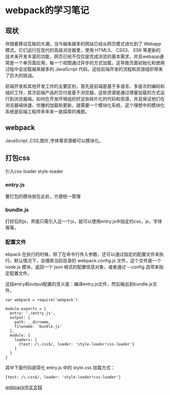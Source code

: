 # webpack的学习笔记
## 现状
伴随着移动互联的大潮，当今越来越多的网站已经从网页模式进化到了 Webapp 模式。它们运行在现代的高级浏览器里，使用 HTML5、 CSS3、 ES6 等更新的技术来开发丰富的功能，网页已经不仅仅是完成浏览的基本需求，并且webapp通常是一个单页面应用，每一个视图通过异步的方式加载，这导致页面初始化和使用过程中会加载越来越多的 JavaScript 代码，这给前端开发的流程和资源组织带来了巨大的挑战。

前端开发和其他开发工作的主要区别，首先是前端是基于多语言、多层次的编码和组织工作，其次前端产品的交付是基于浏览器，这些资源是通过增量加载的方式运行到浏览器端，如何在开发环境组织好这些碎片化的代码和资源，并且保证他们在浏览器端快速、优雅的加载和更新，就需要一个模块化系统，这个理想中的模块化系统是前端工程师多年来一直探索的难题。

## webpack
JavaScript ,CSS,图片,字体等资源都可以模块化。

## 打包css
引入css-loader style-loader 

### entry.js
要打包的模块放在此处，方便统一管理

### bundle.js
打好后的js，界面只需引入这一个js，就可以使用entry.js中指定的css，js，字体等等。

### 配置文件
ebpack 在执行的时候，除了在命令行传入参数，还可以通过指定的配置文件来执行。默认情况下，会搜索当前目录的 webpack.config.js 文件，这个文件是一个 node.js 模块，返回一个 json 格式的配置信息对象，或者通过 --config 选项来指定配置文件。

这段entry和output配置的含义是：编译entry.js文件，然后输出到bundle.js文件。
```
var webpack = require('webpack')

module.exports = {
  entry: './entry.js',
  output: {
    path: __dirname,
    filename: 'bundle.js'
  },
  module: {
    loaders: [
      {test: /\.css$/, loader: 'style-loader!css-loader'}
    ]
  }
}
```
其中下面代码是简化 entry.js 中的 style.css 加载方式：
```
{test: /\.css$/, loader: 'style-loader!css-loader'}
```






[webpack中文文档](http://zhaoda.net/webpack-handbook/module-system.html)